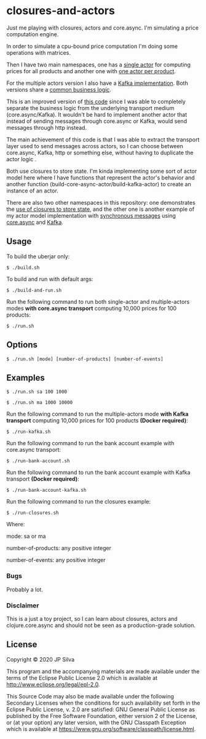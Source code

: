 # closures-and-actors

Just me playing with closures, actors and core.async. I'm simulating a price computation engine.

In order to simulate a cpu-bound price computation I'm doing some operations with matrices.

Then I have two main namespaces, one has a [single actor](src/closures_and_actors/price_computation/single_actor/core_async.clj)
for computing prices for all products and another one with
[one actor per product](src/closures_and_actors/price_computation/multiple_actors/core_async.clj).

For the multiple actors version I also have a [Kafka implementation](src/closures_and_actors/price_computation/multiple_actors/kafka.clj).
Both versions share a [common business logic](src/closures_and_actors/price_computation/multiple_actors/domain.clj).

This is an improved version of [this code](https://github.com/jpaulorio/clojure-async-sandbox) since
I was able to completely separate the business logic from the underlying transport medium (core.async/Kafka).
It wouldn't be hard to implement another actor that instead of sending messages through core.async or Kafka, would
send messages through http instead.

The main achievement of this code is that I was able to extract the transport layer used to send messages
across actors, so I can choose between core.async, Kafka, http or something else, without having to duplicate the actor logic .

Both use closures to store state. I'm kinda implementing some sort of actor model here where I have
functions that represent the actor's behavior and another function (build-core-async-actor/build-kafka-actor)
to create an instance of an actor.

There are also two other namespaces in this repository: one demonstrates the
[use of closures to store state](src/closures_and_actors/closures/bank_account.clj),
and the other one is another example of my actor model
implementation with [synchronous messages](src/closures_and_actors/bank_account/domain.clj) using
[core.async](src/closures_and_actors/bank_account/core_async.clj) and
[Kafka](src/closures_and_actors/bank_account/kafka.clj).

## Usage

To build the uberjar only:

    $ ./build.sh

To build and run with default args:

    $ ./build-and-run.sh

Run the following command to run both single-actor and multiple-actors modes
**with core.async transport**  computing 10,000 prices for 100 products:

    $ ./run.sh

## Options

    $ ./run.sh [mode] [number-of-products] [number-of-events]

## Examples

    $ ./run.sh sa 100 1000

    $ ./run.sh ma 1000 10000

Run the following command to run the multiple-actors mode
**with Kafka transport** computing 10,000 prices for 100 products **(Docker required)**:

    $ ./run-kafka.sh
    
Run the following command to run the bank account example with core.async transport:

    $ ./run-bank-account.sh

Run the following command to run the bank account example with Kafka transport **(Docker required)**:

    $ ./run-bank-account-kafka.sh

Run the following command to run the closures example:

    $ ./run-closures.sh

Where:

mode: sa or ma

number-of-products: any positive integer

number-of-events: any positive integer

### Bugs

Probably a lot.

### Disclaimer

This is a just a toy project, so I can learn about closures, actors and clojure.core.async and should not be seen as a production-grade solution.

## License

Copyright © 2020 JP Silva

This program and the accompanying materials are made available under the
terms of the Eclipse Public License 2.0 which is available at
http://www.eclipse.org/legal/epl-2.0.

This Source Code may also be made available under the following Secondary
Licenses when the conditions for such availability set forth in the Eclipse
Public License, v. 2.0 are satisfied: GNU General Public License as published by
the Free Software Foundation, either version 2 of the License, or (at your
option) any later version, with the GNU Classpath Exception which is available
at https://www.gnu.org/software/classpath/license.html.
